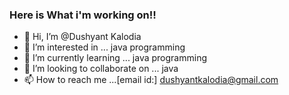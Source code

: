 ### Here is What i'm working on!!



- 👋 Hi, I’m @Dushyant Kalodia
- 👀 I’m interested in ... java programming
- 🌱 I’m currently learning ... java programming 
- 💞️ I’m looking to collaborate on ... java
- 📫 How to reach me ...[email id:] dushyantkalodia@gmail.com


<!---
Dushyant kalodia/ZODZARAKI is a ✨ special ✨ repository because its `README.md` (this file) appears on your GitHub profile.
You can click the Preview link to take a look at your changes.
--->
